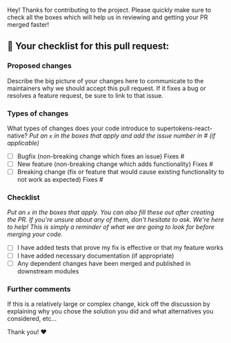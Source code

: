 Hey! Thanks for contributing to the project. Please quickly make sure to check all the boxes which will help us in reviewing and getting your PR merged faster!

## :rotating_light: Your checklist for this pull request:
### Proposed changes

Describe the big picture of your changes here to communicate to the maintainers why we should accept this pull request. If it fixes a bug or resolves a feature request, be sure to link to that issue.

### Types of changes

What types of changes does your code introduce to supertokens-react-native?
_Put an `x` in the boxes that apply and add the issue number in # (if applicable)_

- [ ] Bugfix (non-breaking change which fixes an issue) Fixes #
- [ ] New feature (non-breaking change which adds functionality) Fixes #
- [ ] Breaking change (fix or feature that would cause existing functionality to not work as expected) Fixes #

### Checklist

_Put an `x` in the boxes that apply. You can also fill these out after creating the PR. If you're unsure about any of them, don't hesitate to ask. We're here to help! This is simply a reminder of what we are going to look for before merging your code._

- [ ] I have added tests that prove my fix is effective or that my feature works
- [ ] I have added necessary documentation (if appropriate)
- [ ] Any dependent changes have been merged and published in downstream modules

### Further comments

If this is a relatively large or complex change, kick off the discussion by explaining why you chose the solution you did and what alternatives you considered, etc...


Thank you! :heart:
